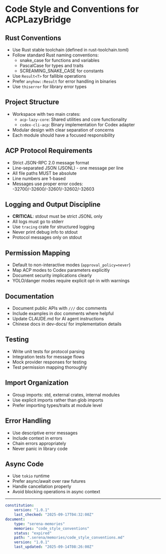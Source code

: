 # Code Style and Conventions for ACPLazyBridge

## Rust Conventions

- Use Rust stable toolchain (defined in rust-toolchain.toml)
- Follow standard Rust naming conventions:
    - snake_case for functions and variables
    - PascalCase for types and traits
    - SCREAMING_SNAKE_CASE for constants
- Use `Result<T>` for fallible operations
- Prefer `anyhow::Result` for error handling in binaries
- Use `thiserror` for library error types

## Project Structure

- Workspace with two main crates:
    - `acp-lazy-core`: Shared utilities and core functionality
    - `codex-cli-acp`: Binary implementation for Codex adapter
- Modular design with clear separation of concerns
- Each module should have a focused responsibility

## ACP Protocol Requirements

- Strict JSON-RPC 2.0 message format
- Line-separated JSON (JSONL) - one message per line
- All file paths MUST be absolute
- Line numbers are 1-based
- Messages use proper error codes: -32700/-32600/-32601/-32602/-32603

## Logging and Output Discipline

- **CRITICAL**: stdout must be strict JSONL only
- All logs must go to stderr
- Use `tracing` crate for structured logging
- Never print debug info to stdout
- Protocol messages only on stdout

## Permission Mapping

- Default to non-interactive modes (`approval_policy=never`)
- Map ACP modes to Codex parameters explicitly
- Document security implications clearly
- YOLO/danger modes require explicit opt-in with warnings

## Documentation

- Document public APIs with `///` doc comments
- Include examples in doc comments where helpful
- Update CLAUDE.md for AI agent instructions
- Chinese docs in dev-docs/ for implementation details

## Testing

- Write unit tests for protocol parsing
- Integration tests for message flows
- Mock provider responses for testing
- Test permission mapping thoroughly

## Import Organization

- Group imports: std, external crates, internal modules
- Use explicit imports rather than glob imports
- Prefer importing types/traits at module level

## Error Handling

- Use descriptive error messages
- Include context in errors
- Chain errors appropriately
- Never panic in library code

## Async Code

- Use `tokio` runtime
- Prefer async/await over raw futures
- Handle cancellation properly
- Avoid blocking operations in async context

---

```yaml
constitution:
    version: "1.0.1"
    last_checked: "2025-09-17T04:32:00Z"
document:
    type: "serena-memories"
    memories: "code_style_conventions"
    status: "expired"
    path: ".serena/memories/code_style_conventions.md"
    version: "1.0.1"
    last_updated: "2025-09-14T08:26:00Z"
```
